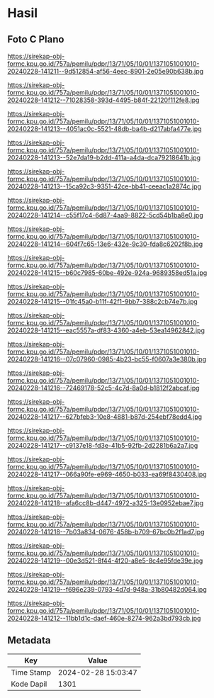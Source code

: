 # Hasil

## Foto C Plano

https://sirekap-obj-formc.kpu.go.id/757a/pemilu/pdpr/13/71/05/10/01/1371051001010-20240228-141211--9d512854-af56-4eec-8901-2e05e90b638b.jpg

https://sirekap-obj-formc.kpu.go.id/757a/pemilu/pdpr/13/71/05/10/01/1371051001010-20240228-141212--71028358-393d-4495-b84f-22120f112fe8.jpg

https://sirekap-obj-formc.kpu.go.id/757a/pemilu/pdpr/13/71/05/10/01/1371051001010-20240228-141213--4051ac0c-5521-48db-ba4b-d217abfa477e.jpg

https://sirekap-obj-formc.kpu.go.id/757a/pemilu/pdpr/13/71/05/10/01/1371051001010-20240228-141213--52e7da19-b2dd-411a-a4da-dca79218641b.jpg

https://sirekap-obj-formc.kpu.go.id/757a/pemilu/pdpr/13/71/05/10/01/1371051001010-20240228-141213--15ca92c3-9351-42ce-bb41-ceeac1a2874c.jpg

https://sirekap-obj-formc.kpu.go.id/757a/pemilu/pdpr/13/71/05/10/01/1371051001010-20240228-141214--c55f17c4-6d87-4aa9-8822-5cd54b1ba8e0.jpg

https://sirekap-obj-formc.kpu.go.id/757a/pemilu/pdpr/13/71/05/10/01/1371051001010-20240228-141214--604f7c65-13e6-432e-9c30-fda8c6202f8b.jpg

https://sirekap-obj-formc.kpu.go.id/757a/pemilu/pdpr/13/71/05/10/01/1371051001010-20240228-141215--b60c7985-60be-492e-924a-9689358ed51a.jpg

https://sirekap-obj-formc.kpu.go.id/757a/pemilu/pdpr/13/71/05/10/01/1371051001010-20240228-141215--01fc45a0-b11f-42f1-9bb7-388c2cb74e7b.jpg

https://sirekap-obj-formc.kpu.go.id/757a/pemilu/pdpr/13/71/05/10/01/1371051001010-20240228-141215--eac5557a-df83-4360-a4eb-53ea14962842.jpg

https://sirekap-obj-formc.kpu.go.id/757a/pemilu/pdpr/13/71/05/10/01/1371051001010-20240228-141216--07c07960-0985-4b23-bc55-f0607a3e380b.jpg

https://sirekap-obj-formc.kpu.go.id/757a/pemilu/pdpr/13/71/05/10/01/1371051001010-20240228-141216--72469178-52c5-4c7d-8a0d-b1812f2abcaf.jpg

https://sirekap-obj-formc.kpu.go.id/757a/pemilu/pdpr/13/71/05/10/01/1371051001010-20240228-141217--627bfeb3-10e8-4881-b87d-254ebf78edd4.jpg

https://sirekap-obj-formc.kpu.go.id/757a/pemilu/pdpr/13/71/05/10/01/1371051001010-20240228-141217--c9137e18-fd3e-41b5-92fb-2d2281b6a2a7.jpg

https://sirekap-obj-formc.kpu.go.id/757a/pemilu/pdpr/13/71/05/10/01/1371051001010-20240228-141217--066a90fe-e969-4650-b033-ea69f8430408.jpg

https://sirekap-obj-formc.kpu.go.id/757a/pemilu/pdpr/13/71/05/10/01/1371051001010-20240228-141218--afa6cc8b-d447-4972-a325-13e0952ebae7.jpg

https://sirekap-obj-formc.kpu.go.id/757a/pemilu/pdpr/13/71/05/10/01/1371051001010-20240228-141218--7b03a834-0676-458b-b709-67bc0b2f1ad7.jpg

https://sirekap-obj-formc.kpu.go.id/757a/pemilu/pdpr/13/71/05/10/01/1371051001010-20240228-141219--00e3d521-8f44-4f20-a8e5-8c4e95fde39e.jpg

https://sirekap-obj-formc.kpu.go.id/757a/pemilu/pdpr/13/71/05/10/01/1371051001010-20240228-141219--f696e239-0793-4d7d-948a-31b80482d064.jpg

https://sirekap-obj-formc.kpu.go.id/757a/pemilu/pdpr/13/71/05/10/01/1371051001010-20240228-141212--11bb1d1c-daef-460e-8274-962a3bd793cb.jpg


## Metadata

| Key        | Value               |
| ---------- | ------------------- |
| Time Stamp | 2024-02-28 15:03:47 |
| Kode Dapil | 1301                |



